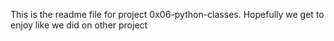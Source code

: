 This is the readme file for project 0x06-python-classes.
Hopefully we get to enjoy like we did on other project
